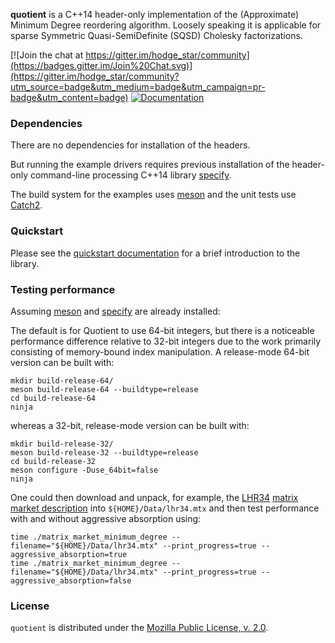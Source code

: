 **quotient** is a C++14 header-only implementation of the (Approximate)
Minimum Degree reordering algorithm. Loosely speaking it is applicable for
sparse Symmetric Quasi-SemiDefinite (SQSD) Cholesky factorizations.

[![Join the chat at https://gitter.im/hodge_star/community](https://badges.gitter.im/Join%20Chat.svg)](https://gitter.im/hodge_star/community?utm_source=badge&utm_medium=badge&utm_campaign=pr-badge&utm_content=badge)
[![Documentation](https://readthedocs.org/projects/quotient/badge/?version=latest)](https://hodgestar.com/quotient/docs/master/)

### Dependencies
There are no dependencies for installation of the headers.

But running the example drivers requires previous installation of the
header-only command-line processing C++14 library
[specify](https://gitlab.com/hodge_star/specify).

The build system for the examples uses [meson](http://mesonbuild.com) and
the unit tests use [Catch2](https://github.com/catchorg/Catch2).

### Quickstart
Please see the
[quickstart documentation](https://hodgestar.com/quotient/docs/master/quickstart.html)
for a brief introduction to the library.

### Testing performance
Assuming [meson](http://mesonbuild.com) and [specify](https://gitlab.com/hodge_star/specify) are already installed:

The default is for Quotient to use 64-bit integers, but there is a noticeable performance difference relative to 32-bit integers due to the work primarily consisting of memory-bound index manipulation. A release-mode 64-bit version can be built with:
```
mkdir build-release-64/
meson build-release-64 --buildtype=release
cd build-release-64
ninja
```
whereas a 32-bit, release-mode version can be built with:
```
mkdir build-release-32/
meson build-release-32 --buildtype=release
cd build-release-32
meson configure -Duse_64bit=false
ninja
```

One could then download and unpack, for example, the [LHR34](https://www.cise.ufl.edu/research/sparse/matrices/Mallya/lhr34.html) [matrix market description](https://www.cise.ufl.edu/research/sparse/MM/Mallya/lhr34.tar.gz) into `${HOME}/Data/lhr34.mtx` and then test performance with and without aggressive absorption using:
```
time ./matrix_market_minimum_degree --filename="${HOME}/Data/lhr34.mtx" --print_progress=true --aggressive_absorption=true 
time ./matrix_market_minimum_degree --filename="${HOME}/Data/lhr34.mtx" --print_progress=true --aggressive_absorption=false
```

### License
`quotient` is distributed under the
[Mozilla Public License, v. 2.0](https://www.mozilla.org/media/MPL/2.0/index.815ca599c9df.txt).
